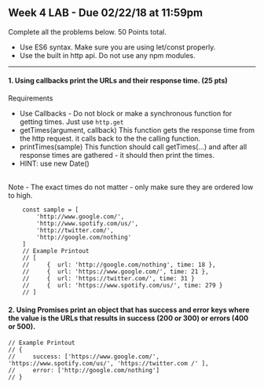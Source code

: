 ## Week 4 LAB - Due 02/22/18 at 11:59pm
Complete all the problems below. 50 Points total.

- Use ES6 syntax. Make sure you are using let/const properly.
- Use the built in http api.  Do not use any npm modules.

---

#### 1. Using callbacks print the URLs and their response time. (25 pts)
Requirements
- Use Callbacks - Do not block or make a synchronous function for getting times. Just use `http.get`
- getTimes(argument, callback)
This function gets the response time from the http request. it calls back to the the calling function.
- printTimes(sample)
This function should call getTimes(...) and after all response times are gathered - it should then print the times.
- HINT: use new Date()

<br />
Note - The exact times do not matter - only make sure they are ordered low to high.

```
    const sample = [
        'http://www.google.com/',
        'http://www.spotify.com/us/',
        'http://twitter.com/',
        'http://google.com/nothing'
    ]
    // Example Printout
    // [
    //     {  url: 'http://google.com/nothing', time: 18 },
    //     {  url: 'https://www.google.com/', time: 21 },
    //     {  url: 'https://twitter.com/', time: 31 }
    //     {  url: 'https://www.spotify.com/us/', time: 279 }
    // ]
```

#### 2. Using Promises print an object that has success and error keys where the value is the URLs that results in success (200 or 300) or errors (400 or 500).

    // Example Printout
    // {
    //     success: ['https://www.google.com/', 'https://www.spotify.com/us/', 'https://twitter.com /' ],
    //     error: ['http://google.com/nothing']
    // }
